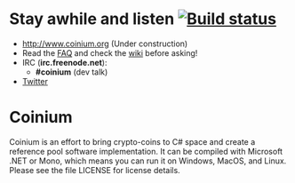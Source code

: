 # Stay awhile and listen [![Build status](https://ci.appveyor.com/api/projects/status?id=98wrjchcbg5aaf97)](https://ci.appveyor.com/project/coinium)

* http://www.coinium.org (Under construction)
* Read the [FAQ](https://github.com/raistlinthewiz/coinium/wiki/FAQ) and check the [wiki](https://github.com/raistlinthewiz/coinium/wiki/) before asking!
* IRC (**irc.freenode.net**):
  - **#coinium** (dev talk)
* [Twitter](http://twitter.com/coinium)
   
# Coinium

Coinium is an effort to bring crypto-coins to C# space and create a reference pool software implementation. It can be compiled with Microsoft .NET or Mono, which means you can run it on Windows, MacOS, and Linux. Please see the file LICENSE for license details.


